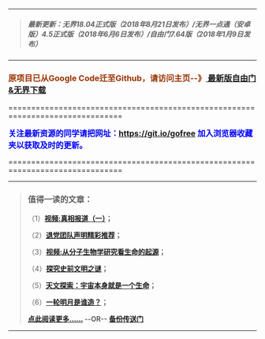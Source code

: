 ***
>##### 最新更新：无界18.04正式版（2018年8月21日发布）/无界一点通（安卓版）4.5正式版（2018年6月6日发布）/自由门7.64版（2018年1月9日发布）
***

<h3><font color="#993300"> 原项目已从Google Code迁至Github，请访问主页--》<a href="https://github.com/sglfree/freesky/wiki/%E8%87%AA%E7%94%B1%E9%97%A8%E6%9C%80%E6%96%B0%E7%89%88%E4%B8%8B%E8%BD%BD-%E6%97%A0%E7%95%8C%E6%B5%8F%E8%A7%88%E6%9C%80%E6%96%B0%E6%AD%A3%E5%BC%8F%E7%89%88%E4%B8%8B%E8%BD%BD-%E7%BF%BB%E5%A2%99%E8%BD%AF%E4%BB%B6%E4%B8%8B%E8%BD%BD" target="_blank"> 最新版自由门&无界下载</a></font></h3>
<p>===============================================================================</p>
<font color="blue" size="3"><strong>关注最新资源的同学请把网址：<font color="#993300"><a href="https://git.io/gofree" target="_blank">https://git.io/gofree</a> </font>加入浏览器收藏夹以获取及时的更新。</strong></font>
<p>===============================================================================</p>

***
>###  值得一读的文章：
> <p>（1）<strong><a href="https://s3-external-1.amazonaws.com/freeskye/item.html?i=b1" target="_blank">视频:真相报道（一）</a>；</strong></p>
> <p>（2）<strong><a href="https://s3-external-1.amazonaws.com/freeskye/item.html?i=b2" target="_blank">退党团队声明精彩推荐</a>；</strong></p>
> <p>（3）<strong><a href="https://s3-external-1.amazonaws.com/freeskye/item.html?i=b3" target="_blank">视频:从分子生物学研究看生命的起源</a>；</strong></p>
> <p>（4）<strong><a href="https://s3-external-1.amazonaws.com/freeskye/item.html?i=b4" target="_blank">探究史前文明之谜</a>；</strong></p>
> <p>（5）<strong><a href="https://s3-external-1.amazonaws.com/freeskye/item.html?i=b5" target="_blank">天文探索：宇宙本身就是一个生命</a>；</strong></p>
> <p>（6）<strong><a href="https://s3-external-1.amazonaws.com/freeskye/item.html?i=b6" target="_blank">一轮明月是谁造？</a>；</strong></p>
> <p><strong><a href="https://s3-external-1.amazonaws.com/freeskye/item.html?i=b7" target="_blank">点此阅读更多……</a> --OR-- <a href="https://s3-external-1.amazonaws.com/freeskye/item.html?i=b7" target="_blank">备份传送门</a></strong></p>
***
